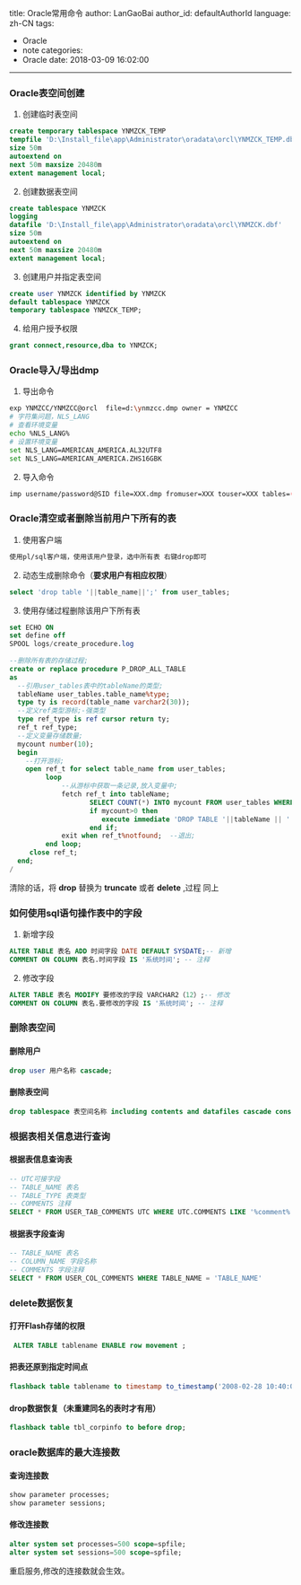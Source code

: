 title: Oracle常用命令
author: LanGaoBai
author_id: defaultAuthorId
language: zh-CN
tags:
  - Oracle
  - note
categories:
  - Oracle
date: 2018-03-09 16:02:00
---
### Oracle表空间创建

1. 创建临时表空间
```sql
create temporary tablespace YNMZCK_TEMP  
tempfile 'D:\Install_file\app\Administrator\oradata\orcl\YNMZCK_TEMP.dbf' 
size 50m  
autoextend on  
next 50m maxsize 20480m  
extent management local;
```
2. 创建数据表空间
```sql
create tablespace YNMZCK  
logging  
datafile 'D:\Install_file\app\Administrator\oradata\orcl\YNMZCK.dbf' 
size 50m  
autoextend on  
next 50m maxsize 20480m  
extent management local;
```
3. 创建用户并指定表空间
```sql
create user YNMZCK identified by YNMZCK
default tablespace YNMZCK  
temporary tablespace YNMZCK_TEMP;
```

4. 给用户授予权限
```sql
grant connect,resource,dba to YNMZCK;
```

### Oracle导入/导出dmp

1. 导出命令
```bash
exp YNMZCC/YNMZCC@orcl  file=d:\ynmzcc.dmp owner = YNMZCC
# 字符集问题，NLS_LANG
# 查看环境变量
echo %NLS_LANG%
# 设置环境变量
set NLS_LANG=AMERICAN_AMERICA.AL32UTF8
set NLS_LANG=AMERICAN_AMERICA.ZHS16GBK
```

2. 导入命令
```bash
imp username/password@SID file=XXX.dmp fromuser=XXX touser=XXX tables=(XXX,XXX)
```

### Oracle清空或者删除当前用户下所有的表

1. 使用客户端

```bash
使用pl/sql客户端，使用该用户登录，选中所有表 右键drop即可
```

2. 动态生成删除命令（**要求用户有相应权限**）

```sql
select 'drop table '||table_name||';' from user_tables;  
```

3. 使用存储过程删除该用户下所有表

```sql
set ECHO ON  
set define off       
SPOOL logs/create_procedure.log  
  
--删除所有表的存储过程;    
create or replace procedure P_DROP_ALL_TABLE  
as   
  --引用user_tables表中的tableName的类型;  
  tableName user_tables.table_name%type;    
  type ty is record(table_name varchar2(30));  
  --定义ref类型游标;-强类型  
  type ref_type is ref cursor return ty;  
  ref_t ref_type;  
  --定义变量存储数量;  
  mycount number(10);  
  begin  
    --打开游标;  
    open ref_t for select table_name from user_tables;  
         loop  
             --从游标中获取一条记录,放入变量中;  
             fetch ref_t into tableName;  
                    SELECT COUNT(*) INTO mycount FROM user_tables WHERE TABLE_NAME = tableName;  
                    if mycount>0 then  
                       execute immediate 'DROP TABLE '||tableName || ' CASCADE CONSTRAINT ';  
                    end if;  
             exit when ref_t%notfound;  --退出;  
         end loop;  
     close ref_t;      
  end;  
/  
```

清除的话，将 **drop** 替换为 **truncate** 或者 **delete** ,过程 同上

### 如何使用sql语句操作表中的字段

1. 新增字段

```sql
ALTER TABLE 表名 ADD 时间字段 DATE DEFAULT SYSDATE;-- 新增
COMMENT ON COLUMN 表名.时间字段 IS '系统时间'; -- 注释
```

2. 修改字段


```sql
ALTER TABLE 表名 MODIFY 要修改的字段 VARCHAR2（12）;-- 修改
COMMENT ON COLUMN 表名.要修改的字段 IS '系统时间'; -- 注释
```

###    删除表空间

#### 删除用户

```sql
drop user 用户名称 cascade;
```

#### 删除表空间

```sql
drop tablespace 表空间名称 including contents and datafiles cascade constraint;
```

### 根据表相关信息进行查询

#### 根据表信息查询表

```sql
-- UTC可接字段
-- TABLE_NAME 表名
-- TABLE_TYPE 表类型
-- COMMENTS 注释
SELECT * FROM USER_TAB_COMMENTS UTC WHERE UTC.COMMENTS LIKE '%comment%'
```

#### 根据表字段查询

```sql
-- TABLE_NAME 表名
-- COLUMN_NAME 字段名称
-- COMMENTS 字段注释
SELECT * FROM USER_COL_COMMENTS WHERE TABLE_NAME = 'TABLE_NAME'
```

### delete数据恢复

#### 打开Flash存储的权限

```sql
 ALTER TABLE tablename ENABLE row movement ;
```

#### 把表还原到指定时间点

```sql
flashback table tablename to timestamp to_timestamp('2008-02-28 10:40:00','yyyy-mm-dd hh24:mi:ss');
```

#### drop数据恢复（未重建同名的表时才有用）

```sql
flashback table tbl_corpinfo to before drop;
```

### oracle数据库的最大连接数

#### 查询连接数

```sql
show parameter processes;
show parameter sessions;
```

#### 修改连接数

```sql
alter system set processes=500 scope=spfile;
alter system set sessions=500 scope=spfile;
```

重启服务,修改的连接数就会生效。
